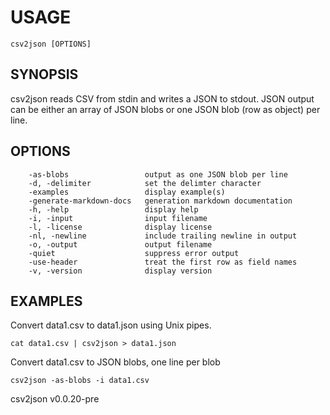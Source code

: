 
# USAGE

	csv2json [OPTIONS]

## SYNOPSIS


csv2json reads CSV from stdin and writes a JSON to stdout. JSON output
can be either an array of JSON blobs or one JSON blob (row as object)
per line.


## OPTIONS

```
    -as-blobs                 output as one JSON blob per line
    -d, -delimiter            set the delimter character
    -examples                 display example(s)
    -generate-markdown-docs   generation markdown documentation
    -h, -help                 display help
    -i, -input                input filename
    -l, -license              display license
    -nl, -newline             include trailing newline in output
    -o, -output               output filename
    -quiet                    suppress error output
    -use-header               treat the first row as field names
    -v, -version              display version
```


## EXAMPLES


Convert data1.csv to data1.json using Unix pipes.

    cat data1.csv | csv2json > data1.json

Convert data1.csv to JSON blobs, one line per blob

    csv2json -as-blobs -i data1.csv


csv2json v0.0.20-pre
